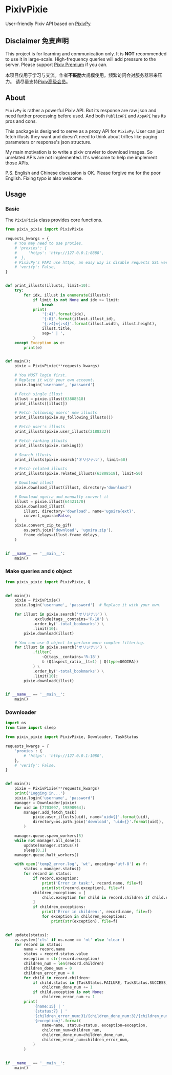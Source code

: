 # PixivPixie

User-friendly Pixiv API based on
[PixivPy](https://github.com/upbit/pixivpy)

## Disclaimer 免责声明

This project is for learning and communication only. It is **NOT** recommended to
use it in large-scale. High-frequency queries will add pressure to the server. Please
support [Pixiv Premium](https://www.pixiv.net/premium.php) if you can.

本项目仅用于学习与交流。作者**不鼓励**大规模使用。频繁访问会对服务器带来压力。
请尽量支持[Pixiv高级会员](https://www.pixiv.net/premium.php)。

## About

`PixivPy` is rather a powerful Pixiv API. But its response are raw json and need
further processing before used. And both `PublicAPI` and `AppAPI` has its pros and
cons.

This package is designed to serve as a proxy API for `PixivPy`. User can just
fetch illusts they want and doesn't need to think about trifles like paging
parameters or response's json structure.

My main motivation is to write a pixiv crawler to download images. So unrelated APIs are not implemented.
It's welcome to help me implement those APIs.

P.S. English and Chinese discussion is OK. Please forgive me for the poor
English. Fixing typo is also welcome.

## Usage

### Basic

The `PixivPixie` class provides core functions.

```python
from pixiv_pixie import PixivPixie

requests_kwargs = {
    # You may need to use proxies.
    # 'proxies': {
    #     'https': 'http://127.0.0.1:8888',
    #  },
    # PixivPy's PAPI use https, an easy way is disable requests SSL verify.
    # 'verify': False,
}


def print_illusts(illusts, limit=10):
    try:
        for idx, illust in enumerate(illusts):
            if limit is not None and idx >= limit:
                break
            print(
                '{:4}'.format(idx),
                '{:8}'.format(illust.illust_id),
                '{:>4}×{:<4}'.format(illust.width, illust.height),
                illust.title,
                sep=' | ',
            )
    except Exception as e:
        print(e)


def main():
    pixie = PixivPixie(**requests_kwargs)

    # You MUST login first.
    # Replace it with your own account.
    pixie.login('username', 'password')

    # Fetch single illust
    illust = pixie.illust(63808518)
    print_illusts([illust])

    # Fetch following users' new illusts
    print_illusts(pixie.my_following_illusts())

    # Fetch user's illusts
    print_illusts(pixie.user_illusts(2188232))

    # Fetch ranking illusts
    print_illusts(pixie.ranking())

    # Search illusts
    print_illusts(pixie.search('オリジナル'), limit=50)

    # Fetch related illusts
    print_illusts(pixie.related_illusts(63808518), limit=50)

    # Download illust
    pixie.download_illust(illust, directory='download')

    # Download ugoira and manually convert it
    illust = pixie.illust(64421170)
    pixie.download_illust(
        illust, directory='download', name='ugoira{ext}',
        convert_ugoira=False,
    )
    pixie.convert_zip_to_gif(
        os.path.join('download', 'ugoira.zip'),
        frame_delays=illust.frame_delays,
    )


if __name__ == '__main__':
    main()
```

### Make queries and `Q` object

```python
from pixiv_pixie import PixivPixie, Q


def main():
    pixie = PixivPixie()
    pixie.login('username', 'password')  # Replace it with your own.

    for illust in pixie.search('オリジナル') \
            .exclude(tags__contains='R-18') \
            .order_by('-total_bookmarks') \
            .limit(10):
        pixie.download(illust)

    # You can use Q object to perform more complex filtering.
    for illust in pixie.search('オリジナル') \
            .filter(
                ~Q(tags__contains='R-18')
                & (Q(aspect_ratio__lt=1) | Q(type=UGOIRA))
            ) \
            .order_by('-total_bookmarks') \
            .limit(10):
        pixie.download(illust)


if __name__ == '__main__':
    main()
```

### Downloader

```python
import os
from time import sleep

from pixiv_pixie import PixivPixie, Downloader, TaskStatus

requests_kwargs = {
    'proxies': {
        # 'https': 'http://127.0.0.1:1080',
    },
    # 'verify': False,
}


def main():
    pixie = PixivPixie(**requests_kwargs)
    print('Logging in...')
    pixie.login('username', 'password')
    manager = Downloader(pixie)
    for uid in [7703097, 19898964]:
        manager.add_fetch_task(
            pixie.user_illusts(uid), name='uid={}'.format(uid),
            directory=os.path.join('download', 'uid={}'.format(uid)),
        )

    manager.queue.spawn_workers(5)
    while not manager.all_done():
        update(manager.status())
        sleep(0.1)
    manager.queue.halt_workers()

    with open('temp2_error.log', 'wt', encoding='utf-8') as f:
        status = manager.status()
        for record in status:
            if record.exception:
                print('Error in task:', record.name, file=f)
                print(str(record.exception), file=f)
            children_exceptions = [
                child.exception for child in record.children if child.exception
            ]
            if children_exceptions:
                print('Error in children:', record.name, file=f)
                for exception in children_exceptions:
                    print(str(exception), file=f)


def update(status):
    os.system('cls' if os.name == 'nt' else 'clear')
    for record in status:
        name = record.name
        status = record.status.value
        exception = str(record.exception)
        children_num = len(record.children)
        children_done_num = 0
        children_error_num = 0
        for child in record.children:
            if child.status in [TaskStatus.FAILURE, TaskStatus.SUCCESS]:
                children_done_num += 1
            if child.exception is not None:
                children_error_num += 1
        print(
            '{name:15} | '
            '{status:7} | '
            '{children_error_num:3}/{children_done_num:3}/{children_num:3} | '
            '{exception}'.format(
                name=name, status=status, exception=exception,
                children_num=children_num,
                children_done_num=children_done_num,
                children_error_num=children_error_num,
            )
        )


if __name__ == '__main__':
    main()
```
